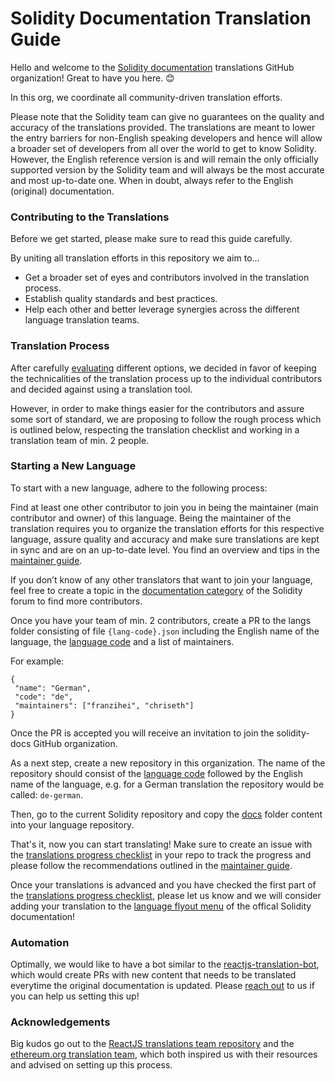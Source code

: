 # Solidity Documentation Translation Guide

Hello and welcome to the [Solidity documentation](http://docs.soliditylang.org/) translations GitHub organization! Great to have you here. 😊

In this org, we coordinate all community-driven translation efforts. 

Please note that the Solidity team can give no guarantees on the quality and accuracy of the translations provided. The translations are meant to lower the entry barriers for non-English speaking developers and hence will allow a broader set of developers from all over the world to get to know Solidity. However, the English reference version is and will remain the only officially supported version by the Solidity team and will always be the most accurate and most up-to-date one. When in doubt, always refer to the English (original) documentation.

### Contributing to the Translations

Before we get started, please make sure to read this guide carefully.

By uniting all translation efforts in this repository we aim to…
- Get a broader set of eyes and contributors involved in the translation process.
- Establish quality standards and best practices.
- Help each other and better leverage synergies across the different language translation teams. 

### Translation Process

After carefully [evaluating](https://github.com/ethereum/solidity/issues/10119) different options, we decided in favor of keeping the technicalities of the translation process up to the individual contributors and decided against using a translation tool.

However, in order to make things easier for the contributors and assure some sort of standard, we are proposing to follow the rough process which is outlined below, respecting the translation checklist and working in a translation team of min. 2 people.

### Starting a New Language

To start with a new language, adhere to the following process:

Find at least one other contributor to join you in being the maintainer (main contributor and owner) of this language. Being the maintainer of the translation requires you to organize the translation efforts for this respective language, assure quality and accuracy and make sure translations are kept in sync and are on an up-to-date level. You find an overview and tips in the [maintainer guide](https://github.com/solidity-docs/translation-guide/blob/main/maintainer-guide.md).

If you don’t know of any other translators that want to join your language, feel free to create a topic in the [documentation category](https://forum.soliditylang.org/c/documentation/8) of the Solidity forum to find more contributors.

Once you have your team of min. 2 contributors, create a PR to the langs folder consisting of file ``{lang-code}.json`` including the English name of the language, the [language code](https://en.wikipedia.org/wiki/List_of_ISO_639-1_codes) and a list of maintainers.

For example:

```
{
 "name": "German",
 "code": "de",
 "maintainers": ["franzihei", "chriseth"]
}
```

Once the PR is accepted you will receive an invitation to join the solidity-docs GitHub organization.

As a next step, create a new repository in this organization. The name of the repository should consist of the [language code](https://en.wikipedia.org/wiki/List_of_ISO_639-1_codes) followed by the English name of the language, e.g. for a German translation the repository would be called: ``de-german``. 

Then, go to the current Solidity repository and copy the [docs](https://github.com/ethereum/solidity/tree/develop/docs) folder content into your language repository.

That's it, now you can start translating! Make sure to create an issue with the [translations progress checklist](https://github.com/solidity-docs/translation-guide/blob/main/progress-checklist.md) in your repo to track the progress and please follow the recommendations outlined in the [maintainer guide](https://github.com/solidity-docs/translation-guide/blob/main/maintainer-guide.md).

Once your translations is advanced and you have checked the first part of the [translations progress checklist](https://github.com/solidity-docs/translation-guide/blob/main/progress-checklist.md), please let us know and we will consider adding your translation to the [language flyout menu](https://docs.readthedocs.io/en/stable/localization.html#project-with-multiple-translations) of the offical Solidity documentation!

### Automation

Optimally, we would like to have a bot similar to the [reactjs-translation-bot](https://github.com/reactjs-translation-bot), which would create PRs with new content that needs to be translated everytime the original documentation is updated. Please [reach out](https://forum.soliditylang.org/t/new-translation-workflow-for-solidity-documentation/34) to us if you can help us setting this up!

### Acknowledgements

Big kudos go out to the [ReactJS translations team repository](https://github.com/reactjs/reactjs.org-translation) and the [ethereum.org translation team](https://ethereum.org/en/contributing/translation-program/), which both inspired us with their resources and advised on setting up this process.
